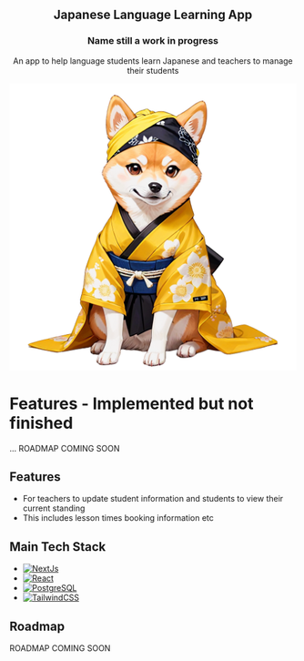 <div align='center'>
  <h2>Japanese Language Learning App</h2>
  <h3>Name still a work in progress </h3>
  <p>An app to help language students learn Japanese and teachers to manage their students</p>
</div>

![Image](./public/Landing/HeroShiba.png)


# Features - Implemented but not finished
... ROADMAP COMING SOON

## Features
- For teachers to update student information and students to view their current standing
- This includes lesson times booking information etc

## Main Tech Stack
* [![NextJs](https://img.shields.io/badge/next.js-000000?style=for-the-badge&logo=nextdotjs&logoColor=white)](https://nextjs.org/)
* [![React](https://img.shields.io/badge/React-20232A?style=for-the-badge&logo=react&logoColor=61DAFB)](https://reactjs.org/)
* [![PostgreSQL](https://img.shields.io/badge/postgresql-4169e1?style=for-the-badge&logo=postgresql&logoColor=white)](https://www.postgresql.org/)
* [![TailwindCSS](https://img.shields.io/badge/tailwindcss-%2338B2AC.svg?style=for-the-badge&logo=tailwind-css&logoColor=white)](https://tailwindcss.com/)

## Roadmap
ROADMAP COMING SOON
